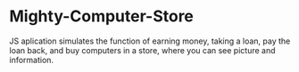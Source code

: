 # Mighty-Computer-Store
JS aplication simulates the function of earning money, taking a loan, pay the loan back, and buy computers in a store, where you can see picture and information.

